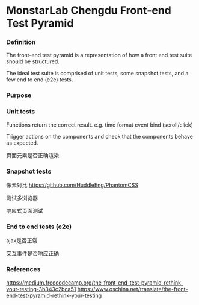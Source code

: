 # MonstarLab Chengdu Front-end Test Pyramid 

### Definition
The front-end test pyramid is a representation of how a front end test suite should be structured.

The ideal test suite is comprised of unit tests, some snapshot tests, and a few end to end (e2e) tests.


### Purpose



### Unit tests

Functions return the correct result.
e.g. time format
     event bind (scroll/click)
      

Trigger actions on the components and check that the components behave as expected.

页面元素是否正确渲染

### Snapshot tests
像素对比
https://github.com/HuddleEng/PhantomCSS

测试多浏览器

响应式页面测试

### End to end tests (e2e)


ajax是否正常

交互事件是否响应正确

### References
https://medium.freecodecamp.org/the-front-end-test-pyramid-rethink-your-testing-3b343c2bca51
https://www.oschina.net/translate/the-front-end-test-pyramid-rethink-your-testing